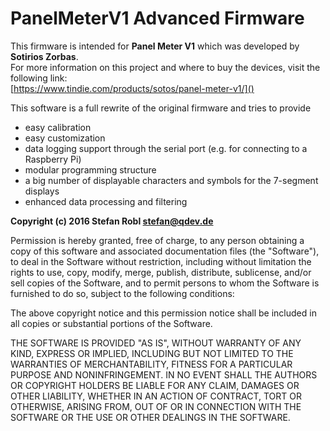 # PanelMeterV1 Advanced Firmware

This firmware is intended for **Panel Meter V1** which was developed by **Sotirios Zorbas**.<br/>
For more information on this project and where to buy the devices, visit the following link:<br/>
[https://www.tindie.com/products/sotos/panel-meter-v1/]()

This software is a full rewrite of the original firmware and
tries to provide

* easy calibration
* easy customization
* data logging support through the serial port (e.g. for connecting to a Raspberry Pi)
* modular programming structure
* a big number of displayable characters and symbols for the 7-segment displays
* enhanced data processing and filtering

**Copyright (c) 2016 Stefan Robl <stefan@qdev.de>**

Permission is hereby granted, free of charge, to any person obtaining a copy of this software and
associated documentation files (the "Software"), to deal in the Software without restriction, including
without limitation the rights to use, copy, modify, merge, publish, distribute, sublicense, and/or sell
copies of the Software, and to permit persons to whom the Software is furnished to do so, subject to
the following conditions:

The above copyright notice and this permission notice shall be included in all copies or substantial
portions of the Software.

THE SOFTWARE IS PROVIDED "AS IS", WITHOUT WARRANTY OF ANY KIND, EXPRESS OR IMPLIED, INCLUDING BUT NOT
LIMITED TO THE WARRANTIES OF MERCHANTABILITY, FITNESS FOR A PARTICULAR PURPOSE AND NONINFRINGEMENT.
IN NO EVENT SHALL THE AUTHORS OR COPYRIGHT HOLDERS BE LIABLE FOR ANY CLAIM, DAMAGES OR OTHER LIABILITY,
WHETHER IN AN ACTION OF CONTRACT, TORT OR OTHERWISE, ARISING FROM, OUT OF OR IN CONNECTION WITH THE
SOFTWARE OR THE USE OR OTHER DEALINGS IN THE SOFTWARE.
